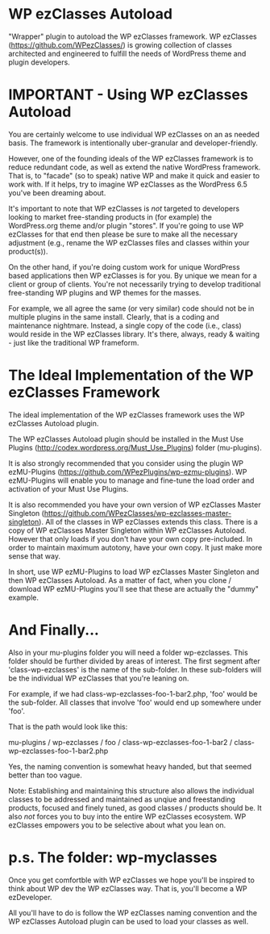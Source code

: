 WP ezClasses Autoload
=====================

"Wrapper" plugin to autoload the WP ezClasses framework. WP ezClasses (https://github.com/WPezClasses/) is growing collection of classes architected and engineered to fulfill the needs of WordPress theme and plugin developers.



IMPORTANT - Using WP ezClasses Autoload
=======================================

You are certainly welcome to use individual WP ezClasses on an as needed basis. The framework is intentionally uber-granular and developer-friendly.

However, one of the founding ideals of the WP ezClasses framework is to reduce redundant code, as well as extend the native WordPress framework. That is, to "facade" (so to speak) native WP and make it quick and easier to work with. If it helps, try to imagine WP ezClasses as the WordPress 6.5 you've been dreaming about.

It's important to note that WP ezClasses is *not* targeted to developers looking to market free-standing products in (for example) the WordPress.org theme and/or plugin "stores". If you're going to use WP ezClasses for that end then please be sure to make all the necessary adjustment (e.g., rename the WP ezClasses files and classes within your product(s)). 

On the other hand, if you're doing custom work for unique WordPress based applications then WP ezClasses is for you. By unique we mean for a client or group of clients. You're not necessarily trying to develop traditional free-standing WP plugins and WP themes for the masses. 

For example, we all agree the same (or very similar) code should not be in multiple plugins in the same install. Clearly, that is a coding and maintenance nightmare. Instead, a single copy of the code (i.e., class) would reside in the WP ezClasses library. It's there, always, ready & waiting - just like the traditional WP frameform.



The Ideal Implementation of the WP ezClasses Framework
======================================================

The ideal implementation of the WP ezClasses framework uses the WP ezClasses Autoload plugin. 

The WP ezClasses Autoload plugin should be installed in the Must Use Plugins (http://codex.wordpress.org/Must_Use_Plugins) folder (mu-plugins).

It is also strongly recommended that you consider using the plugin WP ezMU-Plugins (https://github.com/WPezPlugins/wp-ezmu-plugins). WP ezMU-Plugins will enable you to manage and fine-tune the load order and activation of your Must Use Plugins.

It is also recommended you have your own version of WP ezClasses Master Singleton (https://github.com/WPezClasses/wp-ezclasses-master-singleton). All of the classes in WP ezClasses extends this class. There is a copy of WP ezClasses Master Singleton within WP ezClasses Autoload. However that only loads if you don't have your own copy pre-included. In order to maintain maximum autotony, have your own copy. It just make more sense that way.

In short, use WP ezMU-Plugins to load WP ezClasses Master Singleton and then WP ezClasses Autoload. As a matter of fact, when you clone / download WP ezMU-Plugins you'll see that these are actually the "dummy" example. 



And Finally...
==============

Also in your mu-plugins folder you will need a folder wp-ezclasses. This folder should be further divided by areas of interest. The first segment after 'class-wp-ezclasses' is the name of the sub-folder. In these sub-folders will be the individual WP ezClasses that you're leaning on. 

For example, if we had class-wp-ezclasses-foo-1-bar2.php, 'foo' would be the sub-folder. All classes that involve 'foo' would end up somewhere under 'foo'.

That is the path would look like this:

mu-plugins / wp-ezclasses / foo / class-wp-ezclasses-foo-1-bar2 / class-wp-ezclasses-foo-1-bar2.php


Yes, the naming convention is somewhat heavy handed, but that seemed better than too vague. 

Note: Establishing and maintaining this structure also allows the individual classes to be addressed and maintained as unqiue and freestanding products, focused and finely tuned, as good classes / products should be. It also *not* forces you to buy into the entire WP ezClasses ecosystem. WP ezClasses empowers you to be selective about what you lean on. 



p.s. The folder: wp-myclasses
=============================

Once you get comfortble with WP ezClasses we hope you'll be inspired to think about WP dev the WP ezClasses way. That is, you'll become a WP ezDeveloper. 

All you'll have to do is follow the WP ezClasses naming convention and the WP ezClasses Autoload plugin can be used to load your classes as well.